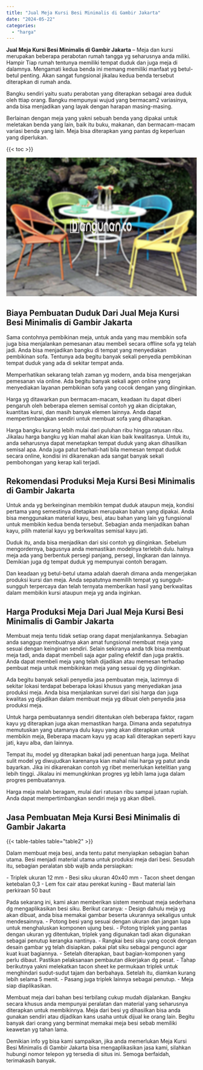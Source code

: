 ```yaml
---
title: "Jual Meja Kursi Besi Minimalis di Gambir Jakarta"
date: "2024-05-22"
categories: 
  - "harga"
---
```


**Jual Meja Kursi Besi Minimalis di Gambir Jakarta** – Meja dan kursi merupakan beberapa perabotan rumah tangga yg seharusnya anda miliki. Hampir Tiap rumah tentunya memiliki tempat duduk dan juga meja di dalamnya. Mengamati kedua benda ini memang memiliki manfaat yg betul-betul penting. Akan sangat fungsional jikalau kedua benda tersebut diterapkan di rumah anda.

Bangku sendiri yaitu suatu perabotan yang diterapkan sebagai area duduk oleh ttiap orang. Bangku mempunyai wujud yang bermacam2 variasinya, anda bisa menjadikan yang layak dengan harapan masing-masing.

Berlainan dengan meja yang yakni sebuah benda yang dipakai untuk meletakan benda yang lain, baik itu buku, makanan, dan bermacam-macam variasi benda yang lain. Meja bisa diterapkan yang pantas dg keperluan yang diperlukan.

{{< toc >}}

![Jual Meja Kursi Besi Minimalis di Gambir Jakarta](/images/jual-meja-besi-murah33.png)

## Biaya Pembuatan Duduk Dari Jual Meja Kursi Besi Minimalis di Gambir Jakarta

Sama contohnya pembikinan meja, untuk anda yang mau membikin sofa juga bisa menjalankan pemesanan atau membeli secara offline sofa yg telah jadi. Anda bisa menjadikan bangku di tempat yang menyediakan pembikinan sofa. Tentunya ada begitu banyak sekali penyedia pembikinan tempat duduk yang ada di sekitar tempat anda.

Memperhatikan sekarang telah zaman yg modern, anda bisa mengerjakan pemesanan via online. Ada begitu banyak sekali agen online yang menyediakan layanan pembikinan sofa yang cocok dengan yang diinginkan.

Harga yg ditawarkan pun bermacam-macam, keadaan itu dapat diberi pengaruh oleh beberapa elemen semisal contoh yg akan diciptakan, kuantitas kursi, dan masih banyak elemen lainnya. Anda dapat mempertimbangkan sendiri untuk membuat sofa yang diharapkan.

Harga bangku kurang lebih mulai dari puluhan ribu hingga ratusan ribu. Jikalau harga bangku yg kian mahal akan kian baik kwalitasnya. Untuk itu, anda seharusnya dapat menetapkan tempat duduk yang akan dihasilkan semisal apa. Anda juga patut berhati-hati bila memesan tempat duduk secara online, kondisi ini dikarenakan ada sangat banyak sekali pembohongan yang kerap kali terjadi.

## Rekomendasi Produksi Meja Kursi Besi Minimalis di Gambir Jakarta

Untuk anda yg berkeinginan membikin tempat duduk ataupun meja, kondisi pertama yang semestinya ditetapkan merupakan bahan yang dipakai. Anda bisa menggunakan material kayu, besi, atau bahan yang lain yg fungsional untuk membikin kedua benda tersebut. Sebagian anda menjadikan bahan kayu, pilih material kayu yg berkwalitas semisal kayu jati.

Duduk itu, anda bisa menjadikan dari sisi contoh yg diinginkan. Sebelum mengordernya, bagusnya anda memastikan modelnya terlebih dulu. halnya meja ada yang berbentuk persegi panjang, persegi, lingkaran dan lainnya. Demikian juga dg tempat duduk yg mempunyai contoh beragam.

Dan keadaan yg betul-betul utama adalah daerah dimana anda mengerjakan produksi kursi dan meja. Anda sepatutnya memilih tempat yg sungguh-sungguh terpercaya dan telah ternyata memberikan hasil yang berkwalitas dalam membikin kursi ataupun meja yg anda inginkan.

## Harga Produksi Meja Dari Jual Meja Kursi Besi Minimalis di Gambir Jakarta

Membuat meja tentu tidak setiap orang dapat menjalankannya. Sebagian anda sanggup membuatnya akan amat fungsional membuat meja yang sesuai dengan keinginan sendiri. Selain sekiranya anda tdk bisa membuat meja tadi, anda dapat membeli saja agar paling efektif dan juga praktis. Anda dapat membeli meja yang telah dijadikan atau memesan terhadap pembuat meja untuk membikinkan meja yang sesuai dg yg diinginkan.

Ada begitu banyak sekali penyedia jasa pembuatan meja, lazimnya di sekitar lokasi terdapat beberapa lokasi khusus yang menyediakan jasa produksi meja. Anda bisa menjalankan survei dari sisi harga dan juga kwalitas yg dijadikan dalam membuat meja yg dibuat oleh penyedia jasa produksi meja.

Untuk harga pembuatannya sendiri ditentukan oleh beberapa faktor, ragam kayu yg diterapkan juga akan memastikan harga. Dimana anda sepatutnya memutuskan yang utamanya dulu kayu yang akan diterapkan untuk membikin meja, Beberapa macam kayu yg acap kali diterapkan seperti kayu jati, kayu alba, dan lainnya.

Tempat itu, model yg diterapkan bakal jadi penentuan harga juga. Melihat sulit model yg diwujudkan karenanya kian mahal nilai harga yg patut anda bayarkan. Jika ini dikarenakan contoh yg ribet memerlukan ketelitian yang lebih tinggi. Jikalau ini memungkinkan progres yg lebih lama juga dalam progres pembuatannya.

Harga meja malah beragam, mulai dari ratusan ribu sampai jutaan rupiah. Anda dapat mempertimbangkan sendiri meja yg akan dibeli.

## Jasa Pembuatan Meja Kursi Besi Minimalis di Gambir Jakarta

{{< table-tables table="table2" >}}

Dalam membuat meja besi, anda tentu patut menyiapkan sebagian bahan utama. Besi menjadi material utama untuk produksi meja dari besi. Sesudah itu, sebagian peralatan sbb wajib anda persiapkan:

\- Triplek ukuran 12 mm - Besi siku ukuran 40x40 mm - Tacon sheet dengan ketebalan 0,3 - Lem fox cair atau perekat kuning - Baut material lain perkiraan 50 baut

Pada sekarang ini, kami akan memberikan sistem membuat meja sederhana dg mengaplikasikan besi siku. Berikut caranya: - Design dahulu meja yg akan dibuat, anda bisa memakai gambar beserta ukurannya sekaligus untuk mendesainnya. - Potong besi yang sesuai dengan ukuran dan jangan lupa untuk menghaluskan komponen ujung besi. - Potong triplek yang pantas dengan ukuran yg ditentukan, triplek yang digunakan tadi akan digunakan sebagai penutup kerangka nantinya. - Rangkai besi siku yang cocok dengan desain gambar yg telah disiapkan. pakai plat siku sebagai pengunci agar kuat kuat bagiannya. - Setelah diterapkan, baut bagian-komponen yang perlu dibaut. Pastikan pelaksanaan pembautan dikerjakan dg pesat. - Tahap berikutnya yakni melekatkan tacon sheet ke permukaan triplek untuk menghindari sudut-sudut tajam dan berbahaya. Setelah itu, diamkan kurang lebih selama 5 menit. - Pasang juga triplek lainnya sebagai penutup. - Meja siap diaplikasikan.

Membuat meja dari bahan besi terbilang cukup mudah dijalankan. Bangku secara khusus anda mempunyai peralatan dan material yang seharusnya diterapkan untuk membikinnya. Meja dari besi yg dihasilkan bisa anda gunakan sendiri atau dijadikan kans usaha untuk dijual ke orang lain. Begitu banyak dari orang yang berminat memakai meja besi sebab memiliki keawetan yg tahan lama.

Demikian info yg bisa kami sampaikan, jika anda memerlukan Meja Kursi Besi Minimalis di Gambir Jakarta bisa mengaplikasikan jasa kami, silahkan hubungi nomor telepon yg tersedia di situs ini. Semoga berfaidah, terimakasih banyak.
